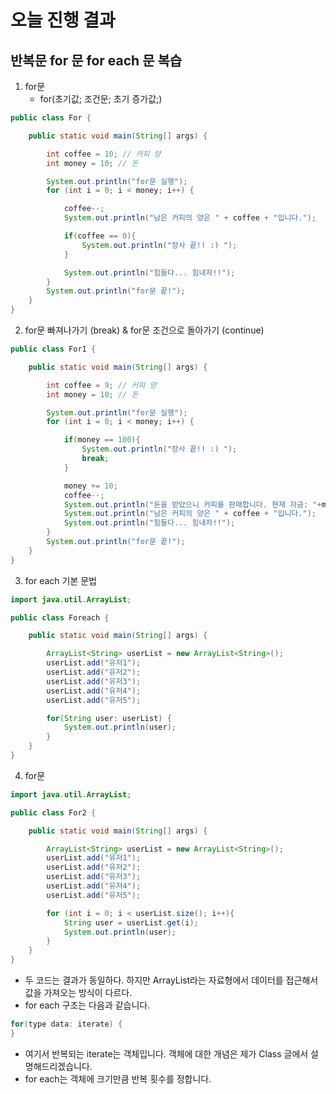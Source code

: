 # 오늘 진행 결과
## 반복문 for 문 for each 문 복습
1. for문
   * for(초기값; 조건문; 초기 증가값;)
```java
public class For {

    public static void main(String[] args) {

        int coffee = 10; // 커피 양
        int money = 10; // 돈

        System.out.println("for문 실행");
        for (int i = 0; i < money; i++) {

            coffee--;
            System.out.println("남은 커피의 양은 " + coffee + "입니다.");

            if(coffee == 0){
                System.out.println("장사 끝!! :) ");
            }

            System.out.println("힘들다... 힘내자!!");
        }
        System.out.println("for문 끝!");
    }
}
```

2. for문 빠져나가기 (break) & for문 조건으로 돌아가기 (continue)
```java
public class For1 {

    public static void main(String[] args) {

        int coffee = 9; // 커피 양
        int money = 10; // 돈

        System.out.println("for문 실행");
        for (int i = 0; i < money; i++) {

            if(money == 100){
                System.out.println("장사 끝!! :) ");
                break;
            }

            money += 10;
            coffee--;
            System.out.println("돈을 받았으니 커피를 판매합니다. 현재 자금: "+money);
            System.out.println("남은 커피의 양은 " + coffee + "입니다.");
            System.out.println("힘들다... 힘내자!!");
        }
        System.out.println("for문 끝!");
    }
}
```
3. for each 기본 문법

```java
import java.util.ArrayList;

public class Foreach {

    public static void main(String[] args) {

        ArrayList<String> userList = new ArrayList<String>();
        userList.add("유저1");
        userList.add("유저2");
        userList.add("유저3");
        userList.add("유저4");
        userList.add("유저5");

        for(String user: userList) {
            System.out.println(user);
        }
    }
}
```
4. for문
```java
import java.util.ArrayList;

public class For2 {

    public static void main(String[] args) {

        ArrayList<String> userList = new ArrayList<String>();
        userList.add("유저1");
        userList.add("유저2");
        userList.add("유저3");
        userList.add("유저4");
        userList.add("유저5");

        for (int i = 0; i < userList.size(); i++){
            String user = userList.get(i);
            System.out.println(user);
        }
    }
}
```

* 두 코드는 결과가 동일하다. 하지만 ArrayList라는 자료형에서 데이터를 접근해서 값을 가져오는 방식이 다르다.
* for each 구조는 다음과 같습니다.
```java
for(type data: iterate) {
}
```
* 여기서 반복되는 iterate는 객체입니다. 객체에 대한 개념은 제가 Class 글에서 설명해드리겠습니다.
* for each는 객체에 크기만큼 반복 횟수를 정합니다.
